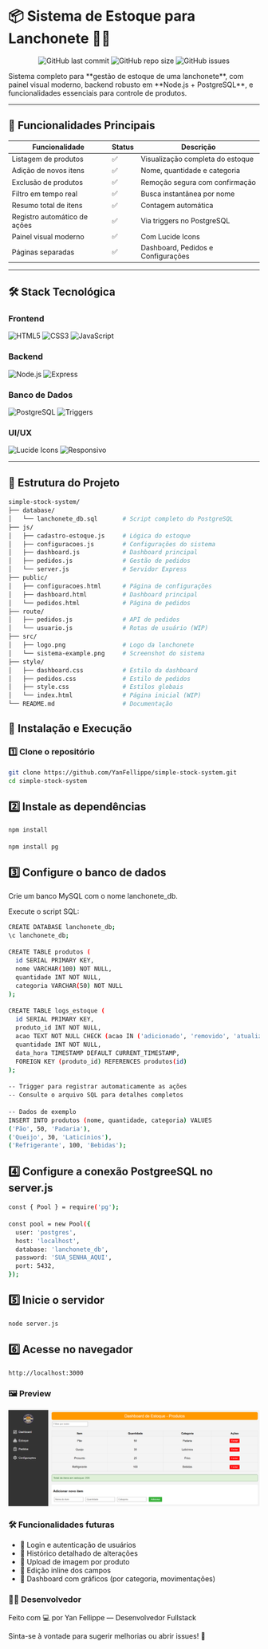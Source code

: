 # 📦 Sistema de Estoque para Lanchonete 🥪🍹
<div align="center">

![GitHub last commit](https://img.shields.io/github/last-commit/YanFellippe/simple-stock-system?style=flat-square)
![GitHub repo size](https://img.shields.io/github/repo-size/YanFellippe/simple-stock-system?style=flat-square)
![GitHub issues](https://img.shields.io/github/issues/YanFellippe/simple-stock-system?style=flat-square)

</div>
Sistema completo para **gestão de estoque de uma lanchonete**, com painel visual moderno, backend robusto em **Node.js + PostgreSQL**, e funcionalidades essenciais para controle de produtos.

---

## 🌟 Funcionalidades Principais

| Funcionalidade               | Status | Descrição                                  |
|------------------------------|--------|--------------------------------------------|
| Listagem de produtos          | ✅     | Visualização completa do estoque           |
| Adição de novos itens         | ✅     | Nome, quantidade e categoria               |
| Exclusão de produtos          | ✅     | Remoção segura com confirmação             |
| Filtro em tempo real          | ✅     | Busca instantânea por nome                 |
| Resumo total de itens         | ✅     | Contagem automática                        |
| Registro automático de ações  | ✅     | Via triggers no PostgreSQL                 |
| Painel visual moderno         | ✅     | Com Lucide Icons                           |
| Páginas separadas             | ✅     | Dashboard, Pedidos e Configurações         |

---

## 🛠️ Stack Tecnológica

### Frontend
![HTML5](https://img.shields.io/badge/HTML5-E34F26?style=for-the-badge&logo=html5&logoColor=white)
![CSS3](https://img.shields.io/badge/CSS3-1572B6?style=for-the-badge&logo=css3&logoColor=white)
![JavaScript](https://img.shields.io/badge/JavaScript-F7DF1E?style=for-the-badge&logo=javascript&logoColor=black)

### Backend
![Node.js](https://img.shields.io/badge/Node.js-339933?style=for-the-badge&logo=nodedotjs&logoColor=white)
![Express](https://img.shields.io/badge/Express-000000?style=for-the-badge&logo=express&logoColor=white)

### Banco de Dados
![PostgreSQL](https://img.shields.io/badge/PostgreSQL-316192?style=for-the-badge&logo=postgresql&logoColor=white)
![Triggers](https://img.shields.io/badge/PostgreSQL-Triggers-336791?style=for-the-badge&logo=postgresql&logoColor=white)

### UI/UX
![Lucide Icons](https://img.shields.io/badge/Lucide_Icons-FF6B6B?style=for-the-badge&logo=react&logoColor=white)
![Responsivo](https://img.shields.io/badge/Responsivo-Design-1572B6?style=for-the-badge&logo=css3&logoColor=white)

---

## 📁 Estrutura do Projeto

```bash
simple-stock-system/
├── database/
│   └── lanchonete_db.sql       # Script completo do PostgreSQL
├── js/
│   ├── cadastro-estoque.js     # Lógica do estoque
│   ├── configuracoes.js        # Configurações do sistema
│   ├── dashboard.js            # Dashboard principal
│   ├── pedidos.js              # Gestão de pedidos
│   └── server.js               # Servidor Express
├── public/
│   ├── configuracoes.html      # Página de configurações
│   ├── dashboard.html          # Dashboard principal
│   └── pedidos.html            # Página de pedidos
├── route/
│   ├── pedidos.js              # API de pedidos
│   └── usuario.js              # Rotas de usuário (WIP)
├── src/
│   ├── logo.png                # Logo da lanchonete
│   └── sistema-example.png     # Screenshot do sistema
├── style/
│   ├── dashboard.css           # Estilo da dashboard
│   ├── pedidos.css             # Estilo de pedidos
│   ├── style.css               # Estilos globais
│   └── index.html              # Página inicial (WIP)
└── README.md                   # Documentação
```

## 🚀 Instalação e Execução

### 1️⃣ Clone o repositório
```bash
git clone https://github.com/YanFellippe/simple-stock-system.git
cd simple-stock-system
```

## 2️⃣ Instale as dependências
```bash
npm install

npm install pg

```

## 3️⃣ Configure o banco de dados
Crie um banco MySQL com o nome lanchonete_db.

Execute o script SQL:
```bash
CREATE DATABASE lanchonete_db;
\c lanchonete_db;

CREATE TABLE produtos (
  id SERIAL PRIMARY KEY,
  nome VARCHAR(100) NOT NULL,
  quantidade INT NOT NULL,
  categoria VARCHAR(50) NOT NULL
);

CREATE TABLE logs_estoque (
  id SERIAL PRIMARY KEY,
  produto_id INT NOT NULL,
  acao TEXT NOT NULL CHECK (acao IN ('adicionado', 'removido', 'atualizado')),
  quantidade INT NOT NULL,
  data_hora TIMESTAMP DEFAULT CURRENT_TIMESTAMP,
  FOREIGN KEY (produto_id) REFERENCES produtos(id)
);

-- Trigger para registrar automaticamente as ações
-- Consulte o arquivo SQL para detalhes completos

-- Dados de exemplo
INSERT INTO produtos (nome, quantidade, categoria) VALUES
('Pão', 50, 'Padaria'),
('Queijo', 30, 'Laticínios'),
('Refrigerante', 100, 'Bebidas');
```

## 4️⃣ Configure a conexão PostgreeSQL no server.js
```bash
const { Pool } = require('pg');

const pool = new Pool({
  user: 'postgres',
  host: 'localhost',
  database: 'lanchonete_db',
  password: 'SUA_SENHA_AQUI',
  port: 5432,
});

```

## 5️⃣ Inicie o servidor
```bash
node server.js
```

## 6️⃣ Acesse no navegador
```bash
http://localhost:3000
```

### 🖼️ Preview
![Dashboard Estoque](./src/sistema-example.png)

### 🛠️ Funcionalidades futuras

- 🔵 Login e autenticação de usuários
- 🔵 Histórico detalhado de alterações
- 🔵 Upload de imagem por produto
- 🔵 Edição inline dos campos
- 🔵 Dashboard com gráficos (por categoria, movimentações)


### 👨‍💻 Desenvolvedor
<p>Feito com 💻 por Yan Fellippe — Desenvolvedor Fullstack</p>
<p>Sinta-se à vontade para sugerir melhorias ou abrir issues! 🚀</p>